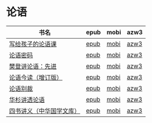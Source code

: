 # 论语

| 书名 | epub | mobi | azw3 |
| --- | --- | --- | --- |
| [写给孩子的论语课](http://ct.dalanmei.com/f/31084289-771240624-7dc1f7) | [epub](http://ct.dalanmei.com/f/31084289-771240624-7dc1f7) | [mobi](http://ct.dalanmei.com/f/31084289-771228832-9ae3de) | [azw3](http://ct.dalanmei.com/f/31084289-771232634-5adf67) |
| [论语密码](http://ct.dalanmei.com/f/31084289-570291884-a94bf7) | [epub](http://ct.dalanmei.com/f/31084289-570291884-a94bf7) | [mobi](http://ct.dalanmei.com/f/31084289-570171341-8fc54e) | [azw3](http://ct.dalanmei.com/f/31084289-570360541-53889b) |
| [樊登讲论语：先进](http://ct.dalanmei.com/f/31084289-570320582-79eb87) | [epub](http://ct.dalanmei.com/f/31084289-570320582-79eb87) | [mobi](http://ct.dalanmei.com/f/31084289-570166851-99bab8) | [azw3](http://ct.dalanmei.com/f/31084289-571386744-fc2a12) |
| [论语今读（增订版）](http://ct.dalanmei.com/f/31084289-572117343-ec4c18) | [epub](http://ct.dalanmei.com/f/31084289-572117343-ec4c18) | [mobi](http://ct.dalanmei.com/f/31084289-571654160-08da55) | [azw3](http://ct.dalanmei.com/f/31084289-572179734-6b4281) |
| [论语别裁](http://ct.dalanmei.com/f/31084289-572121111-903351) | [epub](http://ct.dalanmei.com/f/31084289-572121111-903351) | [mobi](http://ct.dalanmei.com/f/31084289-571638361-760dcb) | [azw3](http://ct.dalanmei.com/f/31084289-572182604-c78467) |
| [华杉讲透论语](http://ct.dalanmei.com/f/31084289-571736353-a89fdc) | [epub](http://ct.dalanmei.com/f/31084289-571736353-a89fdc) | [mobi](http://ct.dalanmei.com/f/31084289-571582744-fdacb5) | [azw3](http://ct.dalanmei.com/f/31084289-571856507-33edac) |
| [四书讲义（中华国学文库）](http://ct.dalanmei.com/f/31084289-571779459-6a75cb) | [epub](http://ct.dalanmei.com/f/31084289-571779459-6a75cb) | [mobi](http://ct.dalanmei.com/f/31084289-571523324-0468a9) | [azw3](http://ct.dalanmei.com/f/31084289-571879293-6fd52f) |
